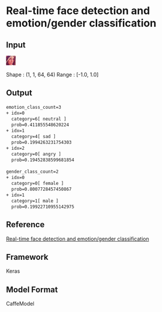 # Real-time face detection and emotion/gender classification

## Input

![Input](lenna.png)

Shape : (1, 1, 64, 64)
Range : [-1.0, 1.0]

## Output

```
emotion_class_count=3
+ idx=0
  category=6[ neutral ]
  prob=0.411855548620224
+ idx=1
  category=4[ sad ]
  prob=0.1994263231754303
+ idx=2
  category=0[ angry ]
  prob=0.19452838599681854

gender_class_count=2
+ idx=0
  category=0[ female ]
  prob=0.8007728457450867
+ idx=1
  category=1[ male ]
  prob=0.19922710955142975
```

## Reference

[Real-time face detection and emotion/gender classification](https://github.com/oarriaga/face_classification)

## Framework

Keras

## Model Format

CaffeModel